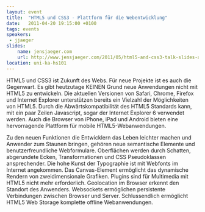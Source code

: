 ```yaml
---
layout: event
title:  "HTML5 und CSS3 - Plattform für die Webentwicklung"
date:   2011-04-20 19:15:00 +0100
tags: events
speakers:
 - jjaeger
slides:
    name: jensjaeger.com
    url: http://www.jensjaeger.com/2011/05/html5-and-css3-talk-slides-and-code/
location: uni-ka-hs101
---
```


HTML5 und CSS3 ist Zukunft des Webs. Für neue Projekte ist es auch die Gegenwart. Es gibt heutzutage KEINEN Grund neue Anwendungen nicht mit HTML5 zu entwickeln. Die aktuellen Versionen von Safari, Chrome, Firefox und Internet Explorer unterstützen bereits ein Vielzahl der Möglichkeiten von HTML5. Durch die Abwärtskompatibilität des HTML5 Standards kann, mit ein paar Zeilen Javascript, sogar der Internet Explorer 6 verwendet werden. Auch die Browser von iPhone, iPad und Android bieten eine hervorragende Plattform für mobile HTML5-Webanwendungen.

Zu den neuen Funktionen die Entwicklern das Leben leichter machen und Anwender zum Staunen bringen, gehören neue semantische Elemente und benutzerfreundliche Webformulare. Oberflächen werden durch Schatten, abgerundete Ecken, Transformationen und CSS Pseudoklassen ansprechender. Die hohe Kunst der Typographie ist mit Webfonts im Internet angekommen. Das Canvas-Element ermöglicht das dynamische Rendern von zweidimensionale Grafiken. Plugins sind für Multimedia mit HTML5 nicht mehr erforderlich. Geolocation im Browser erkennt den Standort des Anwenders. Websockets ermöglichen persistente Verbindungen zwischen Browser und Server. Schlussendlich ermöglicht HTML5 Web Storage komplette offline Webanwendungen.
